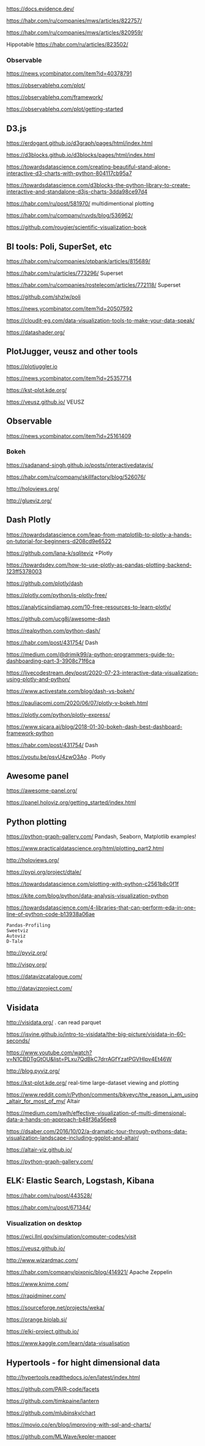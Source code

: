 https://docs.evidence.dev/

https://habr.com/ru/companies/mws/articles/822757/

https://habr.com/ru/companies/mws/articles/820959/

Hippotable
https://habr.com/ru/articles/823502/

###  Observable

https://news.ycombinator.com/item?id=40378791

 https://observablehq.com/plot/

 https://observablehq.com/framework/

 https://observablehq.com/plot/getting-started



## D3.js  


https://erdogant.github.io/d3graph/pages/html/index.html

https://d3blocks.github.io/d3blocks/pages/html/index.html

https://towardsdatascience.com/creating-beautiful-stand-alone-interactive-d3-charts-with-python-804117cb95a7

https://towardsdatascience.com/d3blocks-the-python-library-to-create-interactive-and-standalone-d3js-charts-3dda98ce97d4

https://habr.com/ru/post/581970/ multidimentional plotting

https://habr.com/ru/company/ruvds/blog/536962/
 
 https://github.com/rougier/scientific-visualization-book
 
## BI tools: Poli, SuperSet, etc

https://habr.com/ru/companies/otpbank/articles/815689/

https://habr.com/ru/articles/773296/  Superset

https://habr.com/ru/companies/rostelecom/articles/772118/ Superset

<https://github.com/shzlw/poli>

<https://news.ycombinator.com/item?id=20507592> 

https://cloudit-eg.com/data-visualization-tools-to-make-your-data-speak/

<https://datashader.org/>


## PlotJugger, veusz and other tools

https://plotjuggler.io

https://news.ycombinator.com/item?id=25357714

https://kst-plot.kde.org/

<https://veusz.github.io/> VEUSZ

## Observable 
https://news.ycombinator.com/item?id=25161409

### Bokeh

<https://sadanand-singh.github.io/posts/interactivedatavis/> 

https://habr.com/ru/company/skillfactory/blog/526076/

http://holoviews.org/




http://glueviz.org/ 

## Dash Plotly

https://towardsdatascience.com/leap-from-matplotlib-to-plotly-a-hands-on-tutorial-for-beginners-d208cd9e6522

https://github.com/lana-k/sqliteviz +Plotly

https://towardsdev.com/how-to-use-plotly-as-pandas-plotting-backend-123ff5378003

https://github.com/plotly/dash

https://plotly.com/python/is-plotly-free/

https://analyticsindiamag.com/10-free-resources-to-learn-plotly/

https://github.com/ucg8j/awesome-dash

https://realpython.com/python-dash/

https://habr.com/post/431754/ Dash

https://medium.com/@drimik99/a-python-programmers-guide-to-dashboarding-part-3-3908c71f6ca

https://livecodestream.dev/post/2020-07-23-interactive-data-visualization-using-plotly-and-python/


https://www.activestate.com/blog/dash-vs-bokeh/

https://pauliacomi.com/2020/06/07/plotly-v-bokeh.html

https://plotly.com/python/plotly-express/

https://www.sicara.ai/blog/2018-01-30-bokeh-dash-best-dashboard-framework-python


<https://habr.com/post/431754/> Dash

<https://youtu.be/psvU4zwO3Ao> . Plotly

## Awesome panel

https://awesome-panel.org/

https://panel.holoviz.org/getting_started/index.html

## Python plotting

https://python-graph-gallery.com/ Pandash, Seaborn, Matplotlib examples!

https://www.practicaldatascience.org/html/plotting_part2.html



http://holoviews.org/

https://pypi.org/project/dtale/

<https://towardsdatascience.com/plotting-with-python-c2561b8c0f1f>

<https://kite.com/blog/python/data-analysis-visualization-python>

https://towardsdatascience.com/4-libraries-that-can-perform-eda-in-one-line-of-python-code-b13938a06ae
```
Pandas-Profiling
Sweetviz
Autoviz
D-Tale
```
<http://pyviz.org/>

<http://vispy.org/>

https://datavizcatalogue.com/

http://datavizproject.com/




## Visidata
http://visidata.org/ .  can read parquet

https://jsvine.github.io/intro-to-visidata/the-big-picture/visidata-in-60-seconds/

https://www.youtube.com/watch?v=N1CBDTgGtOU&list=PLxu7QdBkC7drrAGfYzatPGVHIpv4Et46W


http://blog.pyviz.org/

<https://kst-plot.kde.org/>  real-time large-dataset viewing and plotting



<https://www.reddit.com/r/Python/comments/bkyeyc/the_reason_i_am_using_altair_for_most_of_my/>  Altair





<https://medium.com/swlh/effective-visualization-of-multi-dimensional-data-a-hands-on-approach-b48f36a56ee8>

 

<https://dsaber.com/2016/10/02/a-dramatic-tour-through-pythons-data-visualization-landscape-including-ggplot-and-altair/>

<https://altair-viz.github.io/> 

<https://python-graph-gallery.com/>




## ELK: Elastic Search, Logstash,  Kibana

<https://habr.com/ru/post/443528/>

https://habr.com/ru/post/671344/


### Visualization on desktop

<https://wci.llnl.gov/simulation/computer-codes/visit>

<https://veusz.github.io/>

<http://www.wizardmac.com/>

<https://habr.com/company/pixonic/blog/414921/>  Apache Zeppelin

<https://www.knime.com/>

https://rapidminer.com/

https://sourceforge.net/projects/weka/

https://orange.biolab.si/

https://elki-project.github.io/
	


https://www.kaggle.com/learn/data-visualisation

## Hypertools - for hight dimensional data
http://hypertools.readthedocs.io/en/latest/index.html	

https://github.com/PAIR-code/facets

https://github.com/timkpaine/lantern

https://github.com/mlubinsky/chart

https://movio.co/en/blog/improving-with-sql-and-charts/

https://github.com/MLWave/kepler-mapper


 
